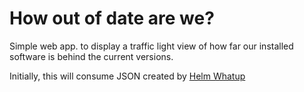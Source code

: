 # How out of date are we?

Simple web app. to display a traffic light view of how far our installed software is behind the current versions.

Initially, this will consume JSON created by [Helm Whatup](https://github.com/bacongobbler/helm-whatup)


